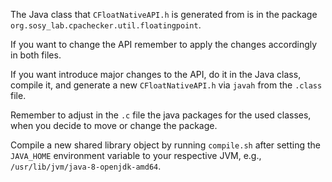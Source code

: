 The Java class that `CFloatNativeAPI.h` is generated from
is in the package `org.sosy_lab.cpachecker.util.floatingpoint`.

If you want to change the API remember to apply the changes accordingly in
both files.

If you want introduce major changes to the API, do it in the Java class,
compile it, and generate a new `CFloatNativeAPI.h` via `javah`
from the `.class` file.

Remember to adjust in the `.c` file the java packages for the used classes,
when you decide to move or change the package.

Compile a new shared library object by running `compile.sh` after setting
the `JAVA_HOME` environment variable to your respective JVM, e.g.,
`/usr/lib/jvm/java-8-openjdk-amd64`.
